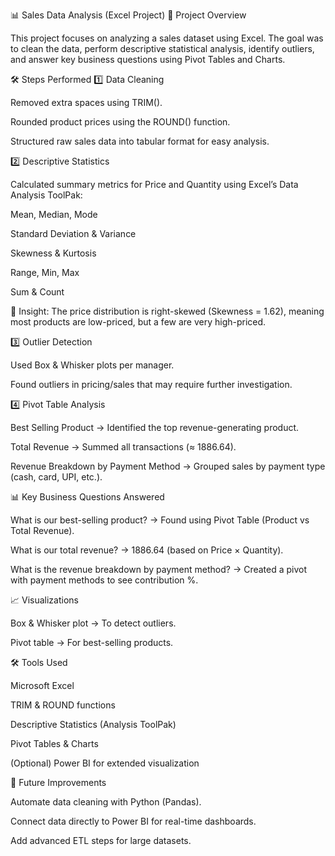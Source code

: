 📊 Sales Data Analysis (Excel Project)
📌 Project Overview

This project focuses on analyzing a sales dataset using Excel. The goal was to clean the data, perform descriptive statistical analysis, identify outliers, and answer key business questions using Pivot Tables and Charts.

🛠 Steps Performed
1️⃣ Data Cleaning

Removed extra spaces using TRIM().

Rounded product prices using the ROUND() function.

Structured raw sales data into tabular format for easy analysis.

2️⃣ Descriptive Statistics

Calculated summary metrics for Price and Quantity using Excel’s Data Analysis ToolPak:

Mean, Median, Mode

Standard Deviation & Variance

Skewness & Kurtosis

Range, Min, Max

Sum & Count

🔎 Insight: The price distribution is right-skewed (Skewness = 1.62), meaning most products are low-priced, but a few are very high-priced.

3️⃣ Outlier Detection

Used Box & Whisker plots per manager.

Found outliers in pricing/sales that may require further investigation.

4️⃣ Pivot Table Analysis

Best Selling Product → Identified the top revenue-generating product.

Total Revenue → Summed all transactions (≈ 1886.64).

Revenue Breakdown by Payment Method → Grouped sales by payment type (cash, card, UPI, etc.).

📊 Key Business Questions Answered

What is our best-selling product?
→ Found using Pivot Table (Product vs Total Revenue).

What is our total revenue?
→ 1886.64 (based on Price × Quantity).

What is the revenue breakdown by payment method?
→ Created a pivot with payment methods to see contribution %.

📈 Visualizations

Box & Whisker plot → To detect outliers.

Pivot table → For best-selling products.

🛠 Tools Used

Microsoft Excel

TRIM & ROUND functions

Descriptive Statistics (Analysis ToolPak)

Pivot Tables & Charts

(Optional) Power BI for extended visualization

🚀 Future Improvements

Automate data cleaning with Python (Pandas).

Connect data directly to Power BI for real-time dashboards.

Add advanced ETL steps for large datasets.
